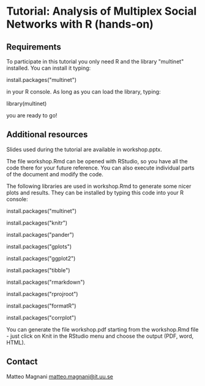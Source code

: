 # Tutorial: Analysis of Multiplex Social Networks with R (hands-on)

## Requirements

To participate in this tutorial you only need R and the library "multinet" installed. You can install it typing:

install.packages("multinet")

in your R console. As long as you can load the library, typing:

library(multinet)

you are ready to go!

## Additional resources

Slides used during the tutorial are available in workshop.pptx.

The file workshop.Rmd can be opened with RStudio, so you have all the code there for your future reference. You can also execute individual parts of the document and modify the code.

The following libraries are used in workshop.Rmd to generate some nicer plots and results. They can be installed by typing this code into your R console:

install.packages("multinet")

install.packages("knitr")

install.packages("pander")

install.packages("gplots")

install.packages("ggplot2")

install.packages("tibble")

install.packages("rmarkdown")

install.packages("rprojroot")

install.packages("formatR")

install.packages("corrplot")

You can generate the file workshop.pdf starting from the workshop.Rmd file - just click on Knit in the RStudio menu and choose the output (PDF, word, HTML). 

## Contact

Matteo Magnani <matteo.magnani@it.uu.se>
